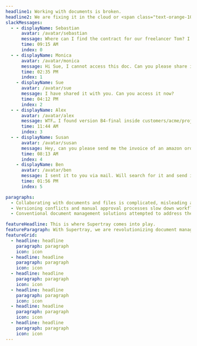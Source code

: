 ```yaml
---
headline1: Working with documents is broken.
headline2: We are fixing it in the cloud or <span class="text-orange-10">on your server.</span>
slackMessages:
  - - displayName: Sebastian
      avatar: /avatar/sebastian
      message: Where can I find the contract for our freelancer Tom? I have looked for it inside shared/freelancer/contracts folder on our nas but only can find the version A1 😖
      time: 09:15 AM
      index: 0
  - - displayName: Monica
      avatar: /avatar/monica
      message: Hi Sue, I cannot access this doc. Can you please share it with me?'
      time: 02:35 PM
      index: 1
    - displayName: Sue
      avatar: /avatar/sue
      message: I have shared it with you. Can you access it now?
      time: 04:12 PM
      index: 2
  - - displayName: Alex
      avatar: /avatar/alex
      message: WTF… I found version B4-final inside customers/acme/projects/website-relaunch/freelancers…<br />Is this really the final version?
      time: 11:44 AM
      index: 3
  - - displayName: Susan
      avatar: /avatar/susan
      message: Hey, can you please send me the invoice of an amazon order from april 2022. We cannot find it…
      time: 08:13 AM
      index: 4
    - displayName: Ben
      avatar: /avatar/ben
      message: I sent it to you via mail. Will search for it and send it again.
      time: 01:56 PM
      index: 5

paragraphs:
  - Collaborating with documents and files is complicated, misleading and repetitive. People often spend an unnecessary amount of time searching, organizing and sharing documents.
  - Versioning conflicts and manual approval processes slow down workflows and lead to frustration. The lack of transparency and security around document sharing can lead to data leaks and compliance risks.
  - Conventional document management solutions attempted to address these issues with cumbersome, overloaded, and confusing user interfaces, largely rooted in outdated concepts from the 1990s. These solutions tend to be proprietary, costly, lacking in extensibility and customization options. Their approach often requires organizations to conform their workflows to fit the software, rather than tailoring the software to suit the organization's needs.

featureHeadline: This is where Supertray comes into play.
featureParagraph: With Supertray, we are revolutionizing document management by offering innovative features that make collaboration more efficient, transparent and secure, while <strong class="font-extrabold">all key components</strong> are and will remain <strong class="font-extrabold">open source</strong>.
featureGrid:
  - headline: headline
    paragraph: paragraph
    icon: icon
  - headline: headline
    paragraph: paragraph
    icon: icon
  - headline: headline
    paragraph: paragraph
    icon: icon
  - headline: headline
    paragraph: paragraph
    icon: icon
  - headline: headline
    paragraph: paragraph
    icon: icon
  - headline: headline
    paragraph: paragraph
    icon: icon
---
```

